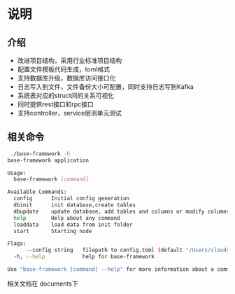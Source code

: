 # 说明

## 介绍

* 改进项目结构，采用行业标准项目结构
* 配置文件模板代码生成，toml格式
* 支持数据库升级，数据库访问接口化
* 日志写入到文件，文件备份大小可配置，同时支持日志写到Kafka
* 系统表对应的struct间的关系可视化
* 同时提供rest接口和rpc接口
* 支持controller，service层测单元测试

## 相关命令

```sh
 ./base-framework -h
base-framework application

Usage:
  base-framework [command]

Available Commands:
  config      Initial config generation
  dbinit      init database,create tables
  dbupdate    update database, add tables and columns or modify columns
  help        Help about any command
  loaddata    load data from init folder
  start       Starting node

Flags:
      --config string   filepath to config.toml (default "/Users/cloudy/Documents/go/src/github.com/itcloudy/base-framework/config/config.toml")
  -h, --help            help for base-framework

Use "base-framework [command] --help" for more information about a command.

```


相关文档在 documents下